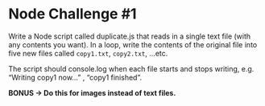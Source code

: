 # Node Challenge #1

Write a Node script called duplicate.js that reads in a single text file (with any contents you want). In a loop, write the contents of the original file into five new files called `copy1.txt`, `copy2.txt`, …etc.

The script should console.log when each file starts and stops writing, e.g. “Writing copy1 now…” , “copy1 finished”.

**BONUS → Do this for images instead of text files.**
